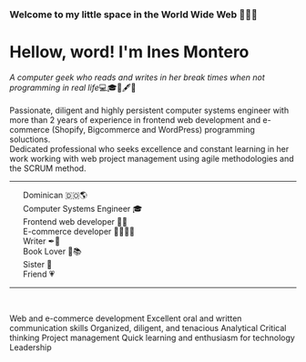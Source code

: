 ### Welcome to **my little space in the World Wide Web** 👩‍💻👋

<h1>Hellow, word! I'm Ines Montero</h1>
<em>A computer geek who reads and writes in her break times when not programming in real life</em>💻🎓💙🖋📖
</br>
</br>
Passionate, diligent and highly persistent computer systems engineer with more than 2 years of experience in frontend web development and e-commerce (Shopify, Bigcommerce and WordPress) programming soluctions.
</br>
Dedicated professional who seeks excellence and constant 
learning in her work working with web project management 
using agile methodologies and the SCRUM method.

</br>
<hr>
<ul style="list-style-type: none;">
  <li>
    Dominican 🇩🇴🌎
  </li>
  <li>
   Computer Systems Engineer 🎓
  </li>
  <li>
    Frontend web developer 👩‍💻
  </li>
  <li>
     E-commerce developer 👩‍💼👩‍💻
  </li>
  <li>
    Writer ✒📖
  </li>
  <li>
    Book Lover 💙📚
  </li>
  <li>
    Sister 👭
  </li>
  <li>
    Friend 💗
  </li>
</ul>
<hr>
</br>

Web and e-commerce development
Excellent oral and written 
communication skills
Organized, diligent, and tenacious
Analytical 
Critical thinking 
Project management
Quick learning and enthusiasm for 
technology
Leadership
